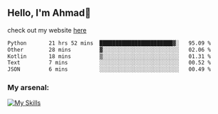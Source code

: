 
## Hello, I'm Ahmad👋

check out my website [here](https://ahmadalwi.com/)

<!--START_SECTION:waka-->

```txt
Python       21 hrs 52 mins  ███████████████████████▓░   95.09 %
Other        28 mins         ▓░░░░░░░░░░░░░░░░░░░░░░░░   02.06 %
Kotlin       18 mins         ▒░░░░░░░░░░░░░░░░░░░░░░░░   01.31 %
Text         7 mins          ░░░░░░░░░░░░░░░░░░░░░░░░░   00.52 %
JSON         6 mins          ░░░░░░░░░░░░░░░░░░░░░░░░░   00.49 %
```

<!--END_SECTION:waka-->

### My arsenal:

[![My Skills](https://skillicons.dev/icons?i=js,ts,py,go,react,nextjs,svelte,nodejs,django,tailwind,html,css,sass,firebase,mongodb,postgres,mysql,redis,git,github,docker,vscode,figma,godot)](https://skillicons.dev)
